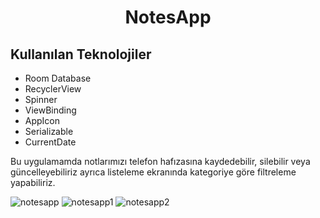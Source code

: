 <h1 align="center">
NotesApp
</h1>

## Kullanılan Teknolojiler

- Room Database
- RecyclerView
- Spinner
- ViewBinding
- AppIcon
- Serializable
- CurrentDate

Bu uygulamamda notlarımızı telefon hafızasına kaydedebilir, silebilir veya güncelleyebiliriz ayrıca listeleme ekranında kategoriye göre filtreleme yapabiliriz.


![notesapp](https://user-images.githubusercontent.com/88456285/220210464-b40a4df4-b5b6-48e7-8b6b-5f565ceab739.jpg)
![notesapp1](https://user-images.githubusercontent.com/88456285/220210617-c4aea873-81b5-40e1-87e8-a6b9276f0d30.jpg)
![notesapp2](https://user-images.githubusercontent.com/88456285/220210800-32d82554-4eff-43b6-a062-8d32b7c1c89b.jpg)

